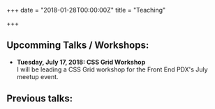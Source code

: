 +++
date = "2018-01-28T00:00:00Z"
title = "Teaching"

+++
## Upcomming Talks / Workshops:

* **Tuesday, July 17, 2018: CSS Grid Workshop**<br />I will be leading a  CSS Grid workshop for the Front End PDX's July meetup event.

## Previous talks: